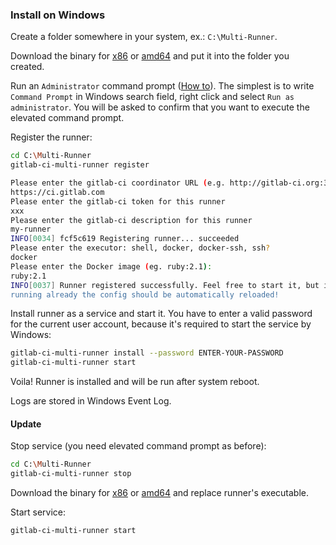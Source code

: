 ### Install on Windows

Create a folder somewhere in your system, ex.: `C:\Multi-Runner`.

Download the binary for [x86][]  or [amd64][] and put it into the folder you
created.

Run an `Administrator` command prompt ([How to][prompt]). The simplest is to
write `Command Prompt` in Windows search field, right click and select
`Run as administrator`. You will be asked to confirm that you want to execute
the elevated command prompt.

Register the runner:

```bash
cd C:\Multi-Runner
gitlab-ci-multi-runner register

Please enter the gitlab-ci coordinator URL (e.g. http://gitlab-ci.org:3000/ )
https://ci.gitlab.com
Please enter the gitlab-ci token for this runner
xxx
Please enter the gitlab-ci description for this runner
my-runner
INFO[0034] fcf5c619 Registering runner... succeeded
Please enter the executor: shell, docker, docker-ssh, ssh?
docker
Please enter the Docker image (eg. ruby:2.1):
ruby:2.1
INFO[0037] Runner registered successfully. Feel free to start it, but if it's
running already the config should be automatically reloaded!
```

Install runner as a service and start it. You have to enter a valid password
for the current user account, because it's required to start the service by Windows:

```bash
gitlab-ci-multi-runner install --password ENTER-YOUR-PASSWORD
gitlab-ci-multi-runner start
```

Voila! Runner is installed and will be run after system reboot.

Logs are stored in Windows Event Log.

#### Update

Stop service (you need elevated command prompt as before):

```bash
cd C:\Multi-Runner
gitlab-ci-multi-runner stop
```

Download the binary for [x86][] or [amd64][] and replace runner's executable.

Start service:

```bash
gitlab-ci-multi-runner start
```

[x86]: https://gitlab-ci-multi-runner-downloads.s3.amazonaws.com/latest/binaries/gitlab-ci-multi-runner-windows-386.exe
[amd64]: https://gitlab-ci-multi-runner-downloads.s3.amazonaws.com/latest/binaries/gitlab-ci-multi-runner-windows-amd64.exe
[prompt]: http://pcsupport.about.com/od/windows-8/a/elevated-command-prompt-windows-8.htm
